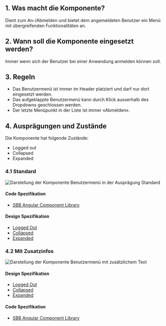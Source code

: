 ## 1. Was macht die Komponente?
Dient zum An-/Abmelden und bietet dem angemeldeten Benutzer ein Menü mit übergreifenden Funktionalitäten an.

## 2. Wann soll die Komponente eingesetzt werden? 
Immer wenn sich der Benutzer bei einer Anwendung anmelden können soll.

## 3. Regeln
* Das Benutzermenü ist immer im Header platziert und darf nur dort eingesetzt werden.
* Das aufgeklappte Benutzermenü kann durch Klick ausserhalb des Dropdowns geschlossen werden.
* Der letzte Menüpunkt in der Liste ist immer «Abmelden».

## 4. Ausprägungen und Zustände 
Die Komponente hat folgende Zustände:
* Logged out
* Collapsed
* Expanded

### 4.1 Standard
![Darstellung der Komponente Benutzermenü in der Ausprägung Standard](https://raw.githubusercontent.com/sbb-design-systems/sbb-design-system/master/website/components/usermenu/images/usermenu_default.png 'class: image')

#### Code Spezifikation
* [SBB Angular Component Library](https://sbb-angular.app.sbb.ch/latest/public/components/usermenu)

#### Design Spezifikation
* [Logged Out](https://sbb.invisionapp.com/d/main#/console/15744722/344628068/inspect)
* [Collapsed](https://sbb.invisionapp.com/d/main#/console/15744722/344628069/inspect)
* [Expanded](https://sbb.invisionapp.com/d/main#/console/15744722/344628070/inspect)

### 4.2 Mit Zusatzinfos
![Darstellung der Komponente Benutzermenü mit zusätzlichem Text](https://raw.githubusercontent.com/sbb-design-systems/sbb-design-system/master/website/components/usermenu/images/usermenu_addinfo.png 'class: image')

#### Design Spezifikation
* [Logged Out](https://sbb.invisionapp.com/d/main#/console/15744722/344628071/inspect)
* [Collapsed](https://sbb.invisionapp.com/d/main#/console/15744722/344628072/inspect)
* [Expanded](https://sbb.invisionapp.com/d/main#/console/15744722/344628073/inspect)

#### Code Spezifikation
* [SBB Angular Component Library](https://sbb-angular.app.sbb.ch/latest/public/components/usermenu)









